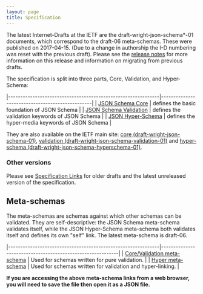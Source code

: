 ```yaml
---
layout: page
title: Specification
---
```


The latest Internet-Drafts at the IETF are the draft-wright-json-schema\*-01 documents, which correspond to the draft-06 meta-schemas. These were published on 2017-04-15. (Due to a change in authorship the I-D numbering was reset with the previous draft).  Please see the [release notes](draft-06/README.md) for more information on this release and information on migrating from previous drafts.

The specification is split into three parts, Core, Validation, and Hyper-Schema:

|--------------------------------------------------------------|-------------------------------------------------|
| [JSON Schema Core](latest/json-schema-core.html)             | defines the basic foundation of JSON Schema     |
| [JSON Schema Validation](latest/json-schema-validation.html) | defines the validation keywords of JSON Schema  |
| [JSON Hyper-Schema](latest/json-schema-hypermedia.html)      | defines the hyper-media keywords of JSON Schema |

They are also available on the IETF main site: [core (draft-wright-json-schema-01)](http://tools.ietf.org/html/draft-wright-json-schema-01), [validation (draft-wright-json-schema-validation-01)](http://tools.ietf.org/html/draft-wright-json-schema-validation-01) and [hyper-schema (draft-wright-json-schema-hyperschema-01)](http://tools.ietf.org/html/draft-wright-json-schema-hyperschema-01).

### Other versions

Please see [Specification Links](specification-links.md) for older drafts and the latest unreleased version of the specification.

Meta-schemas
------------

The meta-schemas are schemas against which other schemas can be validated. They are self-descriptive: the JSON Schema meta-schema validates itself, while the JSON Hyper-Schema meta-schema both validates itself and defines its own "self" link.
The latest meta-schema is draft-06.

|--------------------------------------------------------------|------------------------------------------------------------|
| [Core/Validation meta-schema](http://json-schema.org/schema) | Used for schemas written for pure validation.              |
| [Hyper meta-schema](http://json-schema.org/hyper-schema)     | Used for schemas written for validation and hyper-linking. |

**If you are accessing the above meta-schema links from a web browser, you will need to save the file then open it as a JSON file.**